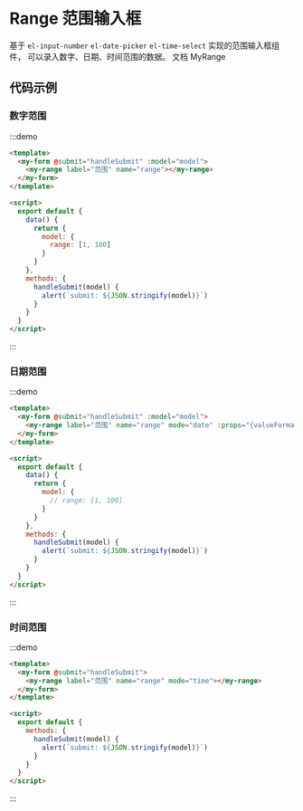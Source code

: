 # Range 范围输入框

基于 `el-input-number` `el-date-picker` `el-time-select` 实现的范围输入框组件，
 可以录入数字、日期、时间范围的数据。 文档 <api-link href="components/my-range">MyRange</api-link>

## 代码示例

### 数字范围
:::demo
```html
<template>
  <my-form @submit="handleSubmit" :model="model">
    <my-range label="范围" name="range"></my-range>
  </my-form>
</template>

<script>
  export default {
    data() {
      return {
        model: {
          range: [1, 100]
        }
      }
    },
    methods: {
      handleSubmit(model) {
        alert(`submit: ${JSON.stringify(model)}`)
      }
    }
  }
</script>

```
:::

### 日期范围

:::demo
```html
<template>
  <my-form @submit="handleSubmit" :model="model">
    <my-range label="范围" name="range" mode="date" :props="{valueFormat:'yyyy-MM-dd'}"></my-range>
  </my-form>
</template>

<script>
  export default {
    data() {
      return {
        model: {
          // range: [1, 100]
        }
      }
    },
    methods: {
      handleSubmit(model) {
        alert(`submit: ${JSON.stringify(model)}`)
      }
    }
  }
</script>

```
:::


### 时间范围

:::demo
```html
<template>
  <my-form @submit="handleSubmit">
    <my-range label="范围" name="range" mode="time"></my-range>
  </my-form>
</template>

<script>
  export default {
    methods: {
      handleSubmit(model) {
        alert(`submit: ${JSON.stringify(model)}`)
      }
    }
  }
</script>

```
:::
